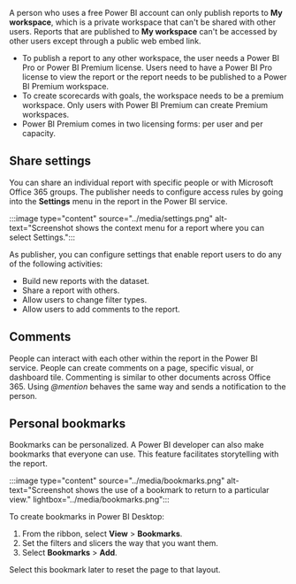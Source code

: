 A person who uses a free Power BI account can only publish reports to **My workspace**, which is a private workspace that can't be shared with other users. Reports that are published to **My workspace** can't be accessed by other users except through a public web embed link.

- To publish a report to any other workspace, the user needs a Power BI Pro or Power BI Premium license. Users need to have a Power BI Pro license to view the report or the report needs to be published to a Power BI Premium workspace.
- To create scorecards with goals, the workspace needs to be a premium workspace. Only users with Power BI Premium can create Premium workspaces.
- Power BI Premium comes in two licensing forms: per user and per capacity.

## Share settings

You can share an individual report with specific people or with Microsoft Office 365 groups. The publisher needs to configure access rules by going into the **Settings** menu in the report in the Power BI service.

:::image type="content" source="../media/settings.png" alt-text="Screenshot shows the context menu for a report where you can select Settings.":::

As publisher, you can configure settings that enable report users to do any of the following activities:

- Build new reports with the dataset.
- Share a report with others.
- Allow users to change filter types.
- Allow users to add comments to the report.

## Comments

People can interact with each other within the report in the Power BI service. People can create comments on a page, specific visual, or dashboard tile. Commenting is similar to other documents across Office 365. Using *\@mention* behaves the same way and sends a notification to the person.

## Personal bookmarks

Bookmarks can be personalized. A Power BI developer can also make bookmarks that everyone can use. This feature facilitates storytelling with the report.

:::image type="content" source="../media/bookmarks.png" alt-text="Screenshot shows the use of a bookmark to return to a particular view." lightbox="../media/bookmarks.png":::

To create bookmarks in Power BI Desktop:

1. From the ribbon, select **View** > **Bookmarks**.
1. Set the filters and slicers the way that you want them.
1. Select **Bookmarks** > **Add**.

Select this bookmark later to reset the page to that layout.

